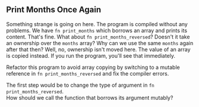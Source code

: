 ## Print Months Once Again

Something strange is going on here. The program is compiled without any problems. We have `fn print_months` which borrows an array and prints its content. That's fine. What about `fn print_months_reversed`? Doesn't it take an ownership over the `months` array? Why can we use the same `months` again after that then? Well, no, ownership isn't moved here. The value of an array is copied instead. If you run the program, you'll see that immediately. 

Refactor this program to avoid array copying by switching to a mutable reference in `fn print_months_reversed` and fix the compiler errors.

<div class="hint">
The first step would be to change the type of argument in <code>fn print_months_reversed</code>.
</div>

<div class="hint">
How should we call the function that borrows its argument mutably?
</div>